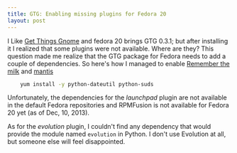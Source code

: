 ```yaml
---
title: GTG: Enabling missing plugins for Fedora 20
layout: post
---
```


I Like [Get Things Gnome](http://gtgnome.net/) and fedora 20 brings GTG 0.3.1;
but after installing it I realized that some plugins were not available. Where
are they? This question made me realize that the GTG package for Fedora needs
to add a couple of dependencies. So here's how I managed to enable
[Remember the milk](http://www.rememberthemilk.com/) and
[mantis](http://www.mantisbt.org/>)

```bash
    yum install -y python-dateutil python-suds
```

Unfortunately, the dependencies for the *launchpad* plugin are not available
in the default Fedora repositories and RPMFusion is not available for Fedora
20 yet (as of Dec, 10, 2013).

As for the *evolution* plugin, I couldn't find any dependency that would
provide the module named `evolution` in Python. I don't use Evolution at
all, but someone else will feel disappointed.

